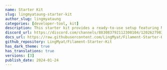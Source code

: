 ```yaml
---
name: Starter Kit
slug: lingmyataung-starter-kit
author_slug: lingmyataung
categories: [developer-tool, kit]
description: This starter kit provides a ready-to-use setup featuring Multi-Tenant, Filament Shield, Filament Exception, and a Custom Login Page.
discord_url: https://discord.com/channels/883083792112300104/1202627983987187732
docs_url: https://raw.githubusercontent.com/LingMyat/Filament-Starter-Kit/main/README.md
github_repository: LingMyat/Filament-Starter-Kit
has_dark_theme: true
has_translations: true
versions: [3]
publish_date: 2024-01-24
---
```

